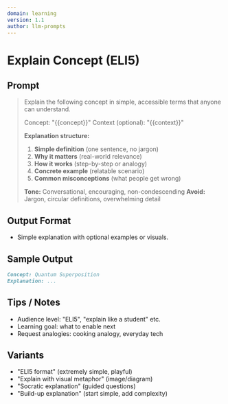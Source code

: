 ```yaml
---
domain: learning
version: 1.1
author: llm-prompts
---
```


# Explain Concept (ELI5)

## Prompt
> Explain the following concept in simple, accessible terms that anyone can understand.
>
> Concept: "{{concept}}"
> Context (optional): "{{context}}"
>
> **Explanation structure:**
> 1. **Simple definition** (one sentence, no jargon)
> 2. **Why it matters** (real-world relevance)
> 3. **How it works** (step-by-step or analogy)
> 4. **Concrete example** (relatable scenario)
> 5. **Common misconceptions** (what people get wrong)
>
> **Tone:** Conversational, encouraging, non-condescending
> **Avoid:** Jargon, circular definitions, overwhelming detail
## Output Format
- Simple explanation with optional examples or visuals.
## Sample Output
```markdown
Concept: Quantum Superposition
Explanation: ...
```
## Tips / Notes
- Audience level: "ELI5", "explain like a student" etc.
- Learning goal: what to enable next
- Request analogies: cooking analogy, everyday tech
## Variants
- "ELI5 format" (extremely simple, playful)
- "Explain with visual metaphor" (image/diagram)
- "Socratic explanation" (guided questions)
- "Build-up explanation" (start simple, add complexity)
